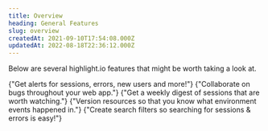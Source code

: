 ```yaml
---
title: Overview
heading: General Features
slug: overview
createdAt: 2021-09-10T17:54:08.000Z
updatedAt: 2022-08-18T22:36:12.000Z
---
```


Below are several highlight.io features that might be worth taking a look at.

<DocsCardGroup>
    <DocsCard title="Alerts."  href="./alerts.md">
        {"Get alerts for sessions, errors, new users and more!"}
    </DocsCard>
    <DocsCard title="Comments."  href="./comments.md">
        {"Collaborate on bugs throughout your web app."}
    </DocsCard>
    <DocsCard title="Digests."  href="./digests.md">
        {"Get a weekly digest of sessions that are worth watching."}
    </DocsCard>
    <DocsCard title="Environments."  href="./environments.md">
        {"Version resources so that you know what environment events happened in."}
    </DocsCard>
    <DocsCard title="Segments."  href="./segments.md">
        {"Create search filters so searching for sessions & errors is easy!"}
    </DocsCard>
</DocsCardGroup>
